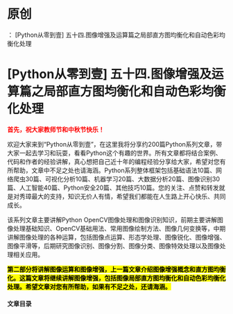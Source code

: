 # 原创
：  [Python从零到壹] 五十四.图像增强及运算篇之局部直方图均衡化和自动色彩均衡化处理

# [Python从零到壹] 五十四.图像增强及运算篇之局部直方图均衡化和自动色彩均衡化处理

<font color="red">**首先，祝大家教师节和中秋节快乐！**</font>

欢迎大家来到“Python从零到壹”，在这里我将分享约200篇Python系列文章，带大家一起去学习和玩耍，看看Python这个有趣的世界。所有文章都将结合案例、代码和作者的经验讲解，真心想把自己近十年的编程经验分享给大家，希望对您有所帮助，文章中不足之处也请海涵。Python系列整体框架包括基础语法10篇、网络爬虫30篇、可视化分析10篇、机器学习20篇、大数据分析20篇、图像识别30篇、人工智能40篇、Python安全20篇、其他技巧10篇。您的关注、点赞和转发就是对秀璋最大的支持，知识无价人有情，希望我们都能在人生路上开心快乐、共同成长。

该系列文章主要讲解Python OpenCV图像处理和图像识别知识，前期主要讲解图像处理基础知识、OpenCV基础用法、常用图像绘制方法、图像几何变换等，中期讲解图像处理的各种运算，包括图像点运算、形态学处理、图像锐化、图像增强、图像平滑等，后期研究图像识别、图像分割、图像分类、图像特效处理以及图像处理相关应用。

<mark>**第二部分将讲解图像运算和图像增强，上一篇文章介绍图像增强概念和直方图均衡化。这篇文章将继续讲解图像增强，包括图像局部直方图均衡化和自动色彩均衡化处理。希望文章对您有所帮助，如果有不足之处，还请海涵。**</mark>

#### 文章目录
